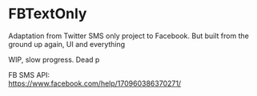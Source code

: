 # FBTextOnly
Adaptation from Twitter SMS only project to Facebook. But built from the ground up again, UI and everything

WIP, slow progress. Dead p

FB SMS API:
<br/>
https://www.facebook.com/help/170960386370271/
